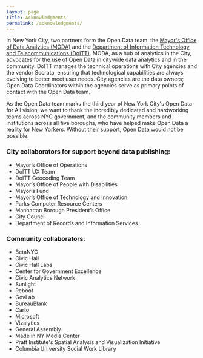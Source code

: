 ```yaml
---
layout: page
title: Acknowledgments
permalink: /acknowledgments/
---
```


In New York City, two partners form the Open Data team: the [Mayor's Office of Data Analytics (MODA)](http://www1.nyc.gov/site/analytics/index.page) and the [Department of Information Technology and Telecommunications (DoITT)](http://www1.nyc.gov/site/doitt/index.page). MODA, as a hub of analytics in the City, advocates for the use of Open Data in citywide data analytics and in the community. DoITT manages the technical operations with City agencies and the vendor Socrata, ensuring that technological capabilities are always evolving to better meet user needs. City agencies are the data owners; Open Data Coordinators within the agencies serve as primary points of contact with the Open Data team.

As the Open Data team marks the third year of New York City's Open Data for All vision, we want to thank the incredibly dedicated and hardworking teams across NYC government, and the community members and institutions across all five boroughs, who have helped make Open Data a reality for New Yorkers. Without their support, Open Data would not be possible.

### City collaborators for support beyond data publishing:

- Mayor’s Office of Operations
- DoITT UX Team
- DoITT Geocoding Team
- Mayor’s Office of People with Disabilities
- Mayor’s Fund
- Mayor’s Office of Technology and Innovation
- Parks Computer Resource Centers
- Manhattan Borough President’s Office
- City Council
- Department of Records and Information Services

### Community collaborators:

- BetaNYC
- Civic Hall
- Civic Hall Labs
- Center for Government Excellence
- Civic Analytics Network
- Sunlight
- Reboot
- GovLab
- BureauBlank
- Carto
- Microsoft
- Vizalytics
- General Assembly
- Made in NY Media Center
- Pratt Institute's Spatial Analysis and Visualization Initiative
- Columbia University Social Work Library
